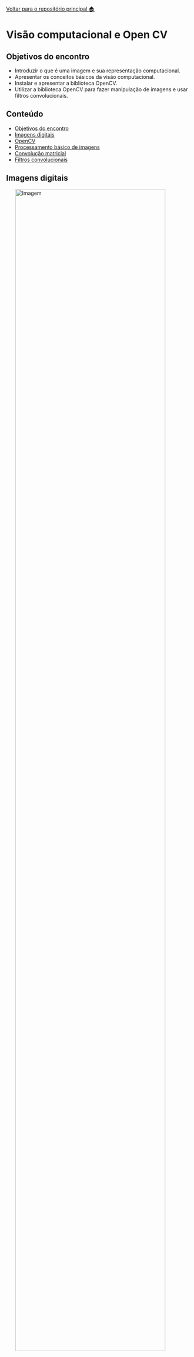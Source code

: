 [Voltar para o repositório principal :house:](https://github.com/rmnicola/m6-ec-encontros.git)

# Visão computacional e Open CV <!-- omit in toc -->

## Objetivos do encontro
* Introduzir o que é uma imagem e sua representação computacional.
* Apresentar os conceitos básicos da visão computacional.
* Instalar e apresentar a biblioteca OpenCV.
* Utilizar a biblioteca OpenCV para fazer manipulação de imagens e usar filtros convolucionais.

## Conteúdo <!-- omit in toc -->

- [Objetivos do encontro](#objetivos-do-encontro)
- [Imagens digitais](#imagens-digitais)
- [OpenCV](#opencv)
- [Processamento básico de imagens](#processamento-básico-de-imagens)
- [Convolução matricial](#convolução-matricial)
- [Filtros convolucionais](#filtros-convolucionais)

## Imagens digitais

<img src="https://www.howtogeek.com/wp-content/uploads/2012/12/pixels-on-monitor.jpg?width=1198&trim=1,1&bg-color=000&pad=1,1" alt="Imagem" style="display: block; margin: 0 auto; width: 90%;">
<p style="margin-left: 15%">Imagem retirada de <a href="https://www.howtogeek.com/130826/how-to-fix-a-stuck-pixel-on-an-lcd-monitor/">Howtogeek</a></p>

As imagens digitais são representações visuais de dados que podem ser exibidas e processadas por meio de dispositivos eletrônicos, como computadores e smartphones. Essas imagens são compostas por pixels, que são pequenos pontos ou elementos individuais que formam a imagem completa. Cada pixel é atribuído a uma cor específica, e a forma como essas cores são representadas é fundamental para a qualidade e a precisão da imagem.

<img src="https://miro.medium.com/v2/resize:fit:640/0*fRubLY5Q3_YRMpK1" alt="Imagem" style="display: block; margin: 0 auto; width: 60%;">
<p style="margin-left: 15%">Imagem retirada de <a href="https://towardsdatascience.com/how-color-is-represented-and-viewed-in-computer-vision-b1cc97681b68">Towards Data Science</a></p>

Uma das formas mais comuns de representação de cores em imagens digitais é o sistema RGB (Red, Green, Blue), também conhecido como aditivo. Nesse sistema, cada pixel é definido por três componentes de cores primárias: vermelho, verde e azul. Cada componente varia de 0 a 255, representando a intensidade da cor. A combinação dessas três cores em diferentes níveis de intensidade permite criar uma ampla gama de cores e tons.

<img src="https://miro.medium.com/v2/resize:fit:1100/format:webp/1*RS3lOrpJc6bVSeNRzuZLpg.png" alt="Imagem" style="display: block; margin: 0 auto; width: 90%;">
<p style="margin-left: 15%">Imagem retirada de <a href="https://towardsdatascience.com/how-color-is-represented-and-viewed-in-computer-vision-b1cc97681b68">Towards Data Science</a></p>

Outro sistema de representação de cores é o CMYK (Ciano, Magenta, Amarelo, Preto), conhecido como subtrativo. Ele é amplamente utilizado em impressões e design gráfico. No sistema CMYK, as cores são obtidas pela mistura de tintas ciano, magenta, amarelo e preto. A combinação dessas cores em diferentes proporções resulta em uma gama de cores que podem ser reproduzidas na impressão.

<img src="https://miro.medium.com/v2/resize:fit:1100/format:webp/0*uoVxdnLhjwycG0jD.png" alt="Imagem" style="display: block; margin: 0 auto; width: 70%;">
<p style="margin-left: 15%">Imagem retirada de <a href="https://towardsdatascience.com/how-color-is-represented-and-viewed-in-computer-vision-b1cc97681b68">Towards Data Science</a></p>

Além do RGB e CMYK, existem sistemas de cores conhecidos como HSL (Hue, Saturation, Lightness) e HSV (Hue, Saturation, Value). Esses sistemas são usados principalmente para descrever as características perceptivas das cores. No HSL, a matiz (hue) representa a cor em si, a saturação (saturation) indica a pureza da cor e a luminosidade (lightness) determina o brilho da cor. No sistema HSV, a diferença é que a luminosidade é substituída pelo valor (value), que também define o brilho, mas de uma maneira diferente.

Esses diferentes sistemas de representação de cores oferecem flexibilidade para a manipulação e exibição de imagens digitais em diversos contextos. Cada sistema possui suas aplicações específicas, e o conhecimento sobre essas representações é essencial para a criação e a edição de imagens de alta qualidade e para a garantia de resultados precisos em impressões e exibições em dispositivos eletrônicos.

## OpenCV

OpenCV (Open Source Computer Vision Library) é uma biblioteca de visão computacional de código aberto amplamente utilizada para processamento de imagens e análise visual. Desenvolvida originalmente pela Intel, a biblioteca oferece um conjunto abrangente de ferramentas e algoritmos otimizados para trabalhar com imagens e vídeos em tempo real. O OpenCV é escrito em C++ e possui interfaces para várias linguagens de programação, incluindo Python e Java, o que o torna acessível e versátil para desenvolvedores de diferentes áreas.

O objetivo principal do OpenCV é fornecer um conjunto de funções e algoritmos que facilitem a implementação de aplicações de visão computacional, como detecção de objetos, reconhecimento facial, calibração de câmera, rastreamento de movimento, entre outros. A biblioteca suporta uma ampla variedade de plataformas, incluindo Windows, Linux, macOS, Android e iOS, permitindo a criação de soluções multiplataforma. Com sua vasta gama de recursos e suporte a hardware acelerado, o OpenCV tornou-se uma referência no campo da visão computacional e é amplamente adotado em projetos acadêmicos, industriais e de pesquisa.

Para instalar o OpenCV, rode:
```bash
pip install opencv-contrib-python
```

## Processamento básico de imagens

## Convolução matricial

<img src="https://upload.wikimedia.org/wikipedia/commons/1/19/2D_Convolution_Animation.gif?20130203224852" alt="Imagem" style="display: block; margin: 0 auto; width: 80%;">
<p style="margin-left: 15%">Imagem retirada de <a href="https://commons.wikimedia.org/wiki/File:2D_Convolution_Animation.gif">Wikimedia</a></p>

A operação de convolução é um conceito fundamental em processamento de sinais e visão computacional. Matematicamente, a convolução é definida como a integração de duas funções, em que uma é invertida e deslocada em relação à outra, multiplicando-se as duas funções ponto a ponto e somando os resultados. Essa operação é frequentemente usada para processar sinais e imagens, aplicando um filtro ou máscara para realçar características específicas ou realizar operações de suavização.

No contexto do processamento de imagens digitais, a convolução é aplicada utilizando matrizes. A imagem de entrada é representada por uma matriz bidimensional, em que cada elemento corresponde ao valor de intensidade de um pixel. O filtro, também conhecido como kernel ou máscara, é uma matriz menor que é deslizada sobre a imagem de entrada. Em cada posição da matriz, a convolução é realizada multiplicando-se os elementos da matriz de entrada pelos valores correspondentes do filtro e somando-se os resultados. Esse processo é repetido para todas as posições da imagem, gerando uma nova matriz de saída.

O uso de convolução com matrizes em processamento de imagens oferece uma série de possibilidades. É possível aplicar filtros para realizar suavização, como o filtro de média, que substitui cada pixel pela média dos valores em sua vizinhança. Também é possível aplicar filtros de realce de bordas, como o filtro de Sobel, que destaca as transições de intensidade na imagem. Além disso, a convolução pode ser utilizada para realizar operações de detecção de características, como o uso de filtros de detecção de padrões ou reconhecimento de objetos em imagens. A flexibilidade da operação de convolução permite explorar diferentes máscaras para obter resultados específicos e alcançar uma ampla gama de efeitos e transformações na imagem.

## Filtros convolucionais
